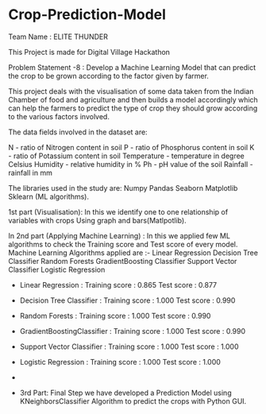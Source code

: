 # Crop-Prediction-Model

Team Name : ELITE THUNDER

This Project is made for Digital Village Hackathon

Problem Statement -8  : Develop a Machine Learning Model that can predict the crop to be grown according to the factor given by farmer.

This project deals with the visualisation of some data taken from the Indian Chamber of food and agriculture and then builds a model accordingly which can help the farmers to predict the type of crop they should grow according to the various factors involved.

The data fields involved in the dataset are:

N - ratio of Nitrogen content in soil
P - ratio of Phosphorus content in soil
K - ratio of Potassium content in soil
Temperature - temperature in degree Celsius
Humidity - relative humidity in %
Ph - pH value of the soil
Rainfall - rainfall in mm
 
The libraries used in the study are:
Numpy
Pandas
Seaborn
Matplotlib
Sklearn (ML algorithms).
 
1st part (Visualisation):
In this we identify one to one relationship of variables with crops
Using graph and bars(Matlpotlib).
 
In 2nd part (Applying Machine Learning) :
In this we applied few ML algorithms to check the Training score and Test score of every model.
Machine Learning Algorithms applied are :-
Linear Regression
Decision Tree Classifier
Random Forests
GradientBoosting Classifier
Support Vector Classifier
Logistic Regression
 
* Linear Regression : 
Training score : 0.865
Test score : 0.877
*  Decision Tree Classifier :
Training score : 1.000
Test score : 0.990
*  Random Forests :
Training score : 1.000
Test score : 0.990
*  GradientBoostingClassifier :
Training score : 1.000
Test score : 0.990
*  Support Vector Classifier :
Training score : 1.000
Test score : 1.000
*  Logistic Regression :
Training score : 1.000
Test score : 1.000
 
  
*
* 3rd Part: 
Final Step we have developed a Prediction Model using KNeighborsClassifier Algorithm to predict the crops with Python GUI.
